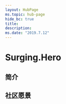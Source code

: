 ```yaml
---
layout: HubPage
ms.topic: hub-page
hide_bc: true
title: 
description: 
ms.date: "2019.7.12"
---
```


# Surging.Hero

## 简介

## 社区愿景

